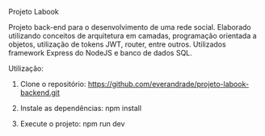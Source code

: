 Projeto Labook

Projeto back-end para o desenvolvimento de uma rede social.
Elaborado utilizando conceitos de arquitetura em camadas, programação orientada a objetos, utilização de tokens JWT, router, entre outros.
Utilizados framework Express do NodeJS e banco de dados SQL.

Utilização:

1. Clone o repositório:
https://github.com/everandrade/projeto-labook-backend.git

2. Instale as dependências:
npm install

3. Execute o projeto:
npm run dev
